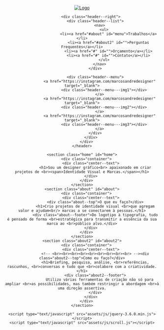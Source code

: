 <!DOCTYPE html>
<html lang="pt">
<head>
	<meta charset="utf-8">
	<meta name="viewport" content="width=device-width, initial-scale=1.0">
	<title>Site de Treinamento</title>
	<link rel="stylesheet" type="text/css" href="assets/css/template.css">
</head>
<body>
	<header>
		<!-- <div class="line"></div> -->
		<div class="container header--area">
			<div class="header--left">
				<a href="#home"><img src="assets/images/logo.png" alt="Logo" /></a>
			</div>

			<div class="header--right">
				<div class="header--list">
					<nav>
						<ul>
							<li><a href="#about" id="menu">Trabalhos</a></li>
							<li><a href="#about2" id="">Perguntas Frequentes</a></li>
							<li><a href="#" id="">Orçamento</a></li>
							<li><a href="#" id="">Contato</a></li>
						</ul>
					</nav>
				</div>

				<div class="header--menu">
					<a href="https://instagram.com/marcosandredesigner" target="_blank">
						<div class="header--menu---img1"></div>
					</a>
					<a href="https://instagram.com/marcosandredesigner" target="_blank">
						<div class="header--menu---img2"></div>
					</a>
					<a href="https://instagram.com/marcosandredesigner" target="_blank">
						<div class="header--menu---img3"></div>
					</a>
				</div>
			</div>
		</div>
	</header>

	<section class="home" id="home">
		<div class="container">
			<div class="center--text">
				<h1>Sou um designer gráfico<br> apaixonado em criar projetos de <br><span>Identidade Visual e Marcas.</span></h1>
			</div>
		</div>
	</section>
	<section class="about" id="about">
		<div class="container">
			<div class="center--text">
				<div class="about--top">O que eu faço?</div>
				<h1>Crio projetos de identidade visual <br>que agregam valor e ajudam<br/> marcas a se conectarem à pessoas.</h1>
				<div class="about--footer">Do logotipo à tipografia, tudo é pensado de forma <br>estratégica para transmitir a essência da sua marca ao <br>público alvo.</div>
			</div>
		</div>
	</section>
	<section class="about2" id="about2">
		<div class="container">
			<div class="center--text">
				<!-- <br><br><br><br><br><br><br><br><br> --><div class="about2--top">Como eu faço?</div>
				<h1>Briefing, pesquisa, análise, <br>referências, rascunhos, <br>conversas e tudo que <br>colabore com a criatividade.</h1>
				<div class="about2--footer">
					Utilizo várias ferramentas de criação não só para ampliar <br>as possibilidades, mas também restringir a abordagem <br>à uma direção assertiva.
				</div>
			</div>
		</div>
	</section>

	<script type="text/javascript" src="assets/js/jquery-3.6.0.min.js"></script>
	<script type="text/javascript" src="assets/js/scroll.js"></script>
</body>
</html>
